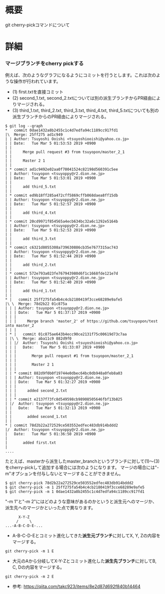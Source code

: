 # 概要
git cherry-pickコマンドについて

# 詳細
### マージブランチをcherry pickする

例えば、次のようなグラフになるようにコミットを行うとします。これは次のような操作が行われています。
- (1) first.txtを直接コミット
- (2) second_1.txt, second_2.txtについては別の派生ブランチからPR経由によりマージされる。
- (3) third_1.txt, third_2.txt, third_3.txt, third_4.txt, third_5.txtについても別の派生ブランチからのPR経由によりマージされる。

```
$ git log --graph 
*   commit 0dae1432a8b2455c1c4d7edfa94c1189cc917fd1
|\  Merge: 25ff275 ad1c949
| | Author: Tsuyoshi Ooishi <tsuyoshiooishi@yahoo.co.jp>
| | Date:   Tue Mar 5 01:53:53 2019 +0900
| | 
| |     Merge pull request #3 from tsuyopon/master_2_1
| |     
| |     Master 2 1
| |   
| * commit ad1c9492e02aa0f70041524c82198d560391c5ee
| | Author: tsuyopon <tsuyoppy@r2.dion.ne.jp>
| | Date:   Tue Mar 5 01:53:01 2019 +0900
| | 
| |     add third_5.txt
| |   
| * commit ed9b18ff285a472cff5869cffb068daea8ff15db
| | Author: tsuyopon <tsuyoppy@r2.dion.ne.jp>
| | Date:   Tue Mar 5 01:52:57 2019 +0900
| | 
| |     add third_4.txt
| |   
| * commit 20cd9971f854565a4ecb634bc32a6c1292e5164b
| | Author: tsuyopon <tsuyoppy@r2.dion.ne.jp>
| | Date:   Tue Mar 5 01:52:53 2019 +0900
| | 
| |     add third_3.txt
| |   
| * commit c6321d8055308a739630886cb35e7677315ac743
| | Author: tsuyopon <tsuyoppy@r2.dion.ne.jp>
| | Date:   Tue Mar 5 01:52:44 2019 +0900
| | 
| |     add third_2.txt
| |   
| * commit 572e793a023fe767943980d6f1c1668fde121e7d
| | Author: tsuyopon <tsuyoppy@r2.dion.ne.jp>
| | Date:   Tue Mar 5 01:52:40 2019 +0900
| | 
| |     add third_1.txt
| |     
* |   commit 25ff275fa54b4c4cb2180419f3cce68289e9afe5
|\ \  Merge: 78d2b22 01c875a
| | | Author: tsuyopon <tsuyoppy@r2.dion.ne.jp>
| | | Date:   Tue Mar 5 01:37:17 2019 +0900
| | | 
| | |     Merge branch 'master_2' of https://github.com/tsuyopon/test into master_2
| | |      
| * |   commit 01c875ae643b4ecc90ce2131f75c00619d73c7aa
| |\ \  Merge: aba11c9 882d9f0
| | |/  Author: Tsuyoshi Ooishi <tsuyoshiooishi@yahoo.co.jp>
| | |   Date:   Tue Mar 5 01:33:07 2019 +0900
| | |   
| | |       Merge pull request #1 from tsuyopon/master_2_1
| | |       
| | |       Master 2 1
| | |    
| | * commit 882d9f0b0f19744e0dbec64bc0db948a0feb8a03
| | | Author: tsuyopon <tsuyoppy@r2.dion.ne.jp>
| | | Date:   Tue Mar 5 01:32:27 2019 +0900
| | | 
| | |     added second_2.txt
| | |    
| | * commit e2137f73fc8d549598cb98908505646fbf13b825
| |/  Author: tsuyopon <tsuyoppy@r2.dion.ne.jp>
| |   Date:   Tue Mar 5 01:32:13 2019 +0900
| |   
| |       added second_1.txt
| |   
* | commit 78d2b22a272529ce503552edfec483db914bddd2
|/  Author: tsuyopon <tsuyoppy@r2.dion.ne.jp>
|   Date:   Tue Mar 5 01:36:50 2019 +0900
|   
|       added first.txt
|  
....
```

たとえば、masterから派生したmaster_branchというブランチに対して(1)〜(3)をcherry-pickして追加する場合には次のようになります。
マージの場合には"-m"オプションを付与しないとマージすることができません。
```
$ git cherry-pick 78d2b22a272529ce503552edfec483db914bddd2
$ git cherry-pick -m 1 25ff275fa54b4c4cb2180419f3cce68289e9afe5
$ git cherry-pick -m 1 0dae1432a8b2455c1c4d7edfa94c1189cc917fd1
```

"-m 1"と"-m 2"にはどのような意味があるのかというと派生元へのマージか、派生先へのマージかといった点で異なります。
```
      X-Y-Z
     /     \
...-A-B-C-D-E-...
```

- A-B-C-D-Eとコミット進化してきた**派生元ブランチ**に対してX, Y, Zの内容をマージする。
```
git cherry-pick -m 1 E
```

- 大元のAから分岐してX-Y-Zとコミット進化した**派生先ブランチ**に対してB, C, Dの内容をマージする。
```
git cherry-pick -m 2 E
```

- 参考: https://qiita.com/takc923/items/8e2d87d692f840b14464


